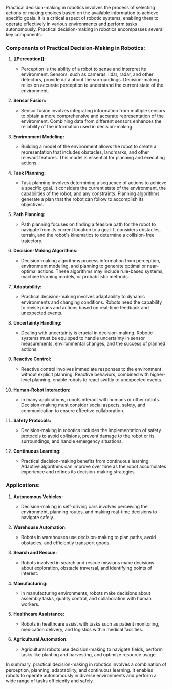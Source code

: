 Practical decision-making in robotics involves the process of selecting actions or making choices based on the available information to achieve specific goals. It is a critical aspect of robotic systems, enabling them to operate effectively in various environments and perform tasks autonomously. Practical decision-making in robotics encompasses several key components:

### Components of Practical Decision-Making in Robotics:

1. **[[Perception]]:**
   - Perception is the ability of a robot to sense and interpret its environment. Sensors, such as cameras, lidar, radar, and other detectors, provide data about the surroundings. Decision-making relies on accurate perception to understand the current state of the environment.

2. **Sensor Fusion:**
   - Sensor fusion involves integrating information from multiple sensors to obtain a more comprehensive and accurate representation of the environment. Combining data from different sensors enhances the reliability of the information used in decision-making.

3. **Environment Modeling:**
   - Building a model of the environment allows the robot to create a representation that includes obstacles, landmarks, and other relevant features. This model is essential for planning and executing actions.

4. **Task Planning:**
   - Task planning involves determining a sequence of actions to achieve a specific goal. It considers the current state of the environment, the capabilities of the robot, and any constraints. Planning algorithms generate a plan that the robot can follow to accomplish its objectives.

5. **Path Planning:**
   - Path planning focuses on finding a feasible path for the robot to navigate from its current location to a goal. It considers obstacles, terrain, and the robot's kinematics to determine a collision-free trajectory.

6. **Decision-Making Algorithms:**
   - Decision-making algorithms process information from perception, environment modeling, and planning to generate optimal or near-optimal actions. These algorithms may include rule-based systems, machine learning models, or probabilistic methods.

7. **Adaptability:**
   - Practical decision-making involves adaptability to dynamic environments and changing conditions. Robots need the capability to revise plans and actions based on real-time feedback and unexpected events.

8. **Uncertainty Handling:**
   - Dealing with uncertainty is crucial in decision-making. Robotic systems must be equipped to handle uncertainty in sensor measurements, environmental changes, and the success of planned actions.

9. **Reactive Control:**
   - Reactive control involves immediate responses to the environment without explicit planning. Reactive behaviors, combined with higher-level planning, enable robots to react swiftly to unexpected events.

10. **Human-Robot Interaction:**
    - In many applications, robots interact with humans or other robots. Decision-making must consider social aspects, safety, and communication to ensure effective collaboration.

11. **Safety Protocols:**
    - Decision-making in robotics includes the implementation of safety protocols to avoid collisions, prevent damage to the robot or its surroundings, and handle emergency situations.

12. **Continuous Learning:**
    - Practical decision-making benefits from continuous learning. Adaptive algorithms can improve over time as the robot accumulates experience and refines its decision-making strategies.

### Applications:

1. **Autonomous Vehicles:**
   - Decision-making in self-driving cars involves perceiving the environment, planning routes, and making real-time decisions to navigate safely.

2. **Warehouse Automation:**
   - Robots in warehouses use decision-making to plan paths, avoid obstacles, and efficiently transport goods.

3. **Search and Rescue:**
   - Robots involved in search and rescue missions make decisions about exploration, obstacle traversal, and identifying points of interest.

4. **Manufacturing:**
   - In manufacturing environments, robots make decisions about assembly tasks, quality control, and collaboration with human workers.

5. **Healthcare Assistance:**
   - Robots in healthcare assist with tasks such as patient monitoring, medication delivery, and logistics within medical facilities.

6. **Agricultural Automation:**
   - Agricultural robots use decision-making to navigate fields, perform tasks like planting and harvesting, and optimize resource usage.

In summary, practical decision-making in robotics involves a combination of perception, planning, adaptability, and continuous learning. It enables robots to operate autonomously in diverse environments and perform a wide range of tasks efficiently and safely.
